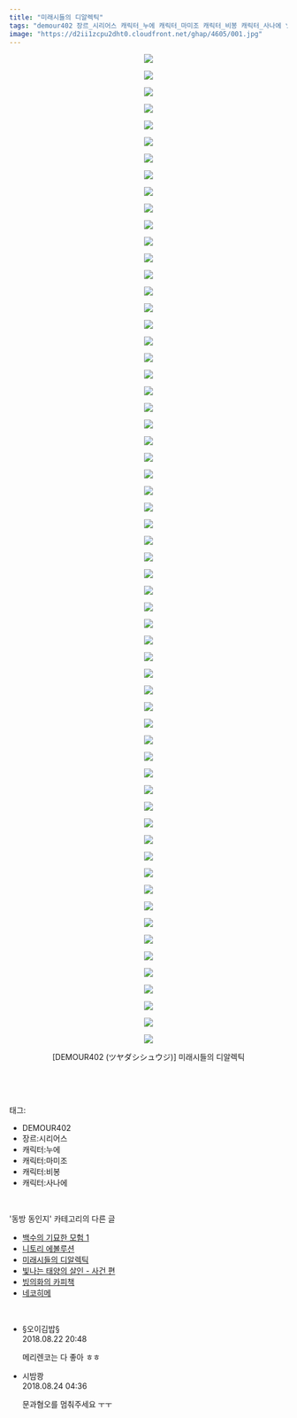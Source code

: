 ```yaml
---
title: "미래시들의 디알렉틱"
tags: "demour402 장르_시리어스 캐릭터_누에 캐릭터_마미조 캐릭터_비봉 캐릭터_사나에 ツヤダシシュウジ 동방_동인지"
image: "https://d2ii1zcpu2dht0.cloudfront.net/ghap/4605/001.jpg"
---
```

<div class="article">
<p style="text-align: center; clear: none; float: none;"><img src="{{ site.imgserver9 }}/ghap/4605/001.jpg"/></p>
<p style="text-align: center; clear: none; float: none;"><img src="{{ site.imgserver9 }}/ghap/4605/002.jpg"/></p>
<p style="text-align: center; clear: none; float: none;"><img src="{{ site.imgserver9 }}/ghap/4605/003.jpg"/></p>
<p style="text-align: center; clear: none; float: none;"><img src="{{ site.imgserver9 }}/ghap/4605/004.jpg"/></p>
<p style="text-align: center; clear: none; float: none;"><img src="{{ site.imgserver9 }}/ghap/4605/005.jpg"/></p>
<p style="text-align: center; clear: none; float: none;"><img src="{{ site.imgserver9 }}/ghap/4605/006.jpg"/></p>
<p style="text-align: center; clear: none; float: none;"><img src="{{ site.imgserver9 }}/ghap/4605/007.jpg"/></p>
<p style="text-align: center; clear: none; float: none;"><img src="{{ site.imgserver9 }}/ghap/4605/008.jpg"/></p>
<p style="text-align: center; clear: none; float: none;"><img src="{{ site.imgserver9 }}/ghap/4605/009.jpg"/></p>
<p style="text-align: center; clear: none; float: none;"><img src="{{ site.imgserver9 }}/ghap/4605/010.jpg"/></p>
<p style="text-align: center; clear: none; float: none;"><img src="{{ site.imgserver9 }}/ghap/4605/011.jpg"/></p>
<p style="text-align: center; clear: none; float: none;"><img src="{{ site.imgserver9 }}/ghap/4605/012.jpg"/></p>
<p style="text-align: center; clear: none; float: none;"><img src="{{ site.imgserver9 }}/ghap/4605/013.jpg"/></p>
<p style="text-align: center; clear: none; float: none;"><img src="{{ site.imgserver9 }}/ghap/4605/014.jpg"/></p>
<p style="text-align: center; clear: none; float: none;"><img src="{{ site.imgserver9 }}/ghap/4605/015.jpg"/></p>
<p style="text-align: center; clear: none; float: none;"><img src="{{ site.imgserver9 }}/ghap/4605/016.jpg"/></p>
<p style="text-align: center; clear: none; float: none;"><img src="{{ site.imgserver9 }}/ghap/4605/017.jpg"/></p>
<p style="text-align: center; clear: none; float: none;"><img src="{{ site.imgserver9 }}/ghap/4605/018.jpg"/></p>
<p style="text-align: center; clear: none; float: none;"><img src="{{ site.imgserver9 }}/ghap/4605/019.jpg"/></p>
<p style="text-align: center; clear: none; float: none;"><img src="{{ site.imgserver9 }}/ghap/4605/020.jpg"/></p>
<p style="text-align: center; clear: none; float: none;"><img src="{{ site.imgserver9 }}/ghap/4605/021.jpg"/></p>
<p style="text-align: center; clear: none; float: none;"><img src="{{ site.imgserver9 }}/ghap/4605/022.jpg"/></p>
<p style="text-align: center; clear: none; float: none;"><img src="{{ site.imgserver9 }}/ghap/4605/023.jpg"/></p>
<p style="text-align: center; clear: none; float: none;"><img src="{{ site.imgserver9 }}/ghap/4605/024.jpg"/></p>
<p style="text-align: center; clear: none; float: none;"><img src="{{ site.imgserver9 }}/ghap/4605/025.jpg"/></p>
<p style="text-align: center; clear: none; float: none;"><img src="{{ site.imgserver9 }}/ghap/4605/026.jpg"/></p>
<p style="text-align: center; clear: none; float: none;"><img src="{{ site.imgserver9 }}/ghap/4605/027.jpg"/></p>
<p style="text-align: center; clear: none; float: none;"><img src="{{ site.imgserver9 }}/ghap/4605/028.jpg"/></p>
<p style="text-align: center; clear: none; float: none;"><img src="{{ site.imgserver9 }}/ghap/4605/029.jpg"/></p>
<p style="text-align: center; clear: none; float: none;"><img src="{{ site.imgserver9 }}/ghap/4605/030.jpg"/></p>
<p style="text-align: center; clear: none; float: none;"><img src="{{ site.imgserver9 }}/ghap/4605/031.jpg"/></p>
<p style="text-align: center; clear: none; float: none;"><img src="{{ site.imgserver9 }}/ghap/4605/032.jpg"/></p>
<p style="text-align: center; clear: none; float: none;"><img src="{{ site.imgserver9 }}/ghap/4605/033.jpg"/></p>
<p style="text-align: center; clear: none; float: none;"><img src="{{ site.imgserver9 }}/ghap/4605/034.jpg"/></p>
<p style="text-align: center; clear: none; float: none;"><img src="{{ site.imgserver9 }}/ghap/4605/035.jpg"/></p>
<p style="text-align: center; clear: none; float: none;"><img src="{{ site.imgserver9 }}/ghap/4605/036.jpg"/></p>
<p style="text-align: center; clear: none; float: none;"><img src="{{ site.imgserver9 }}/ghap/4605/037.jpg"/></p>
<p style="text-align: center; clear: none; float: none;"><img src="{{ site.imgserver9 }}/ghap/4605/038.jpg"/></p>
<p style="text-align: center; clear: none; float: none;"><img src="{{ site.imgserver9 }}/ghap/4605/039.jpg"/></p>
<p style="text-align: center; clear: none; float: none;"><img src="{{ site.imgserver9 }}/ghap/4605/040.jpg"/></p>
<p style="text-align: center; clear: none; float: none;"><img src="{{ site.imgserver9 }}/ghap/4605/041.jpg"/></p>
<p style="text-align: center; clear: none; float: none;"><img src="{{ site.imgserver9 }}/ghap/4605/042.jpg"/></p>
<p style="text-align: center; clear: none; float: none;"><img src="{{ site.imgserver9 }}/ghap/4605/043.jpg"/></p>
<p style="text-align: center; clear: none; float: none;"><img src="{{ site.imgserver9 }}/ghap/4605/044.jpg"/></p>
<p style="text-align: center; clear: none; float: none;"><img src="{{ site.imgserver9 }}/ghap/4605/045.jpg"/></p>
<p style="text-align: center; clear: none; float: none;"><img src="{{ site.imgserver9 }}/ghap/4605/046.jpg"/></p>
<p style="text-align: center; clear: none; float: none;"><img src="{{ site.imgserver9 }}/ghap/4605/047.jpg"/></p>
<p style="text-align: center; clear: none; float: none;"><img src="{{ site.imgserver9 }}/ghap/4605/048.jpg"/></p>
<p style="text-align: center; clear: none; float: none;"><img src="{{ site.imgserver9 }}/ghap/4605/049.jpg"/></p>
<p style="text-align: center; clear: none; float: none;"><img src="{{ site.imgserver9 }}/ghap/4605/050.jpg"/></p>
<p style="text-align: center; clear: none; float: none;"><img src="{{ site.imgserver9 }}/ghap/4605/051.jpg"/></p>
<p style="text-align: center; clear: none; float: none;"><img src="{{ site.imgserver9 }}/ghap/4605/052.jpg"/></p>
<p style="text-align: center; clear: none; float: none;"><img src="{{ site.imgserver9 }}/ghap/4605/053.jpg"/></p>
<p style="text-align: center; clear: none; float: none;"><img src="{{ site.imgserver9 }}/ghap/4605/054.jpg"/></p>
<p style="text-align: center; clear: none; float: none;"><img src="{{ site.imgserver9 }}/ghap/4605/055.jpg"/></p>
<p style="text-align: center; clear: none; float: none;"><img src="{{ site.imgserver9 }}/ghap/4605/056.jpg"/></p>
<p style="text-align: center; clear: none; float: none;"><img src="{{ site.imgserver9 }}/ghap/4605/057.jpg"/></p>
<p style="text-align: center; clear: none; float: none;"><img src="{{ site.imgserver9 }}/ghap/4605/058.jpg"/></p>
<p style="text-align: center; clear: none; float: none;"><img src="{{ site.imgserver9 }}/ghap/4605/059.jpg"/></p>
<p style="text-align: center; clear: none; float: none;"><img src="{{ site.imgserver9 }}/ghap/4605/060.jpg"/></p>
<p style="text-align: center; clear: none; float: none;">[DEMOUR402 (ツヤダシシュウジ)] 미래시들의 디알렉틱</p>
<p><br/></p>
</div><br/>
<div class="tagTrail">
<p>태그: </p>
<ul>
<li>DEMOUR402</li>
<li>장르:시리어스</li>
<li>캐릭터:누에</li>
<li>캐릭터:마미조</li>
<li>캐릭터:비봉</li>
<li>캐릭터:사나에</li>
</ul>
</div><br/>
<div class="another">
<p>'동방 동인지' 카테고리의 다른 글</p>
<ul>
<li><a href="/ghap_4611">백수의 기묘한 모험 1</a></li>
<li><a href="/ghap_4609">니토리 에볼루션</a></li>
<li><a href="/ghap_4605">미래시들의 디알렉틱</a></li>
<li><a href="/ghap_4604">빛나는 태양의 살인 - 사건 편</a></li>
<li><a href="/ghap_4603">빙의화의 카피책</a></li>
<li><a href="/ghap_4602">네코히메</a></li>
</ul>
</div><br/>
<div class="cb_module cb_fluid">
<div class="cb_wrt cb_profile">
<div class="comment">
<ul>
<li class="cb_thumb_off" id="comment15314920">
<div class="cb_comment_area">
<div class="cb_info_area">
<div class="cb_section">
<span class="cb_nick_name">§오이김밥§</span>
</div>
<div class="cb_section">
<span class="cb_date">2018.08.22 20:48 </span>
</div>
</div>
<div class="cb_dsc_comment">
<p class="cb_dsc">
											메리렌코는 다 좋아 ㅎㅎ
										</p>
</div>
</div></li>
<li class="cb_thumb_off" id="comment15316107">
<div class="cb_comment_area">
<div class="cb_info_area">
<div class="cb_section">
<span class="cb_nick_name">시밤쾅</span>
</div>
<div class="cb_section">
<span class="cb_date">2018.08.24 04:36 </span>
</div>
</div>
<div class="cb_dsc_comment">
<p class="cb_dsc">
											문과혐오를 멈춰주세요 ㅜㅜ
										</p>
</div>
</div></li>
</ul>
</div>
</div><!-- commentList close -->
</div><br/>

